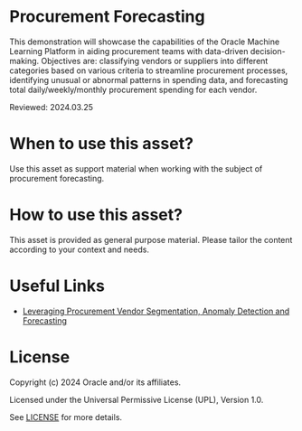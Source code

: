 # Procurement Forecasting

This demonstration will showcase the capabilities of the Oracle Machine Learning Platform in aiding procurement teams with data-driven decision-making.
Objectives are: classifying vendors or suppliers into different categories based on various criteria to streamline procurement processes, identifying unusual or abnormal patterns in spending data, and forecasting total daily/weekly/monthly procurement spending for each vendor.

Reviewed: 2024.03.25


# When to use this asset?

Use this asset as support material when working with the subject of procurement forecasting.


# How to use this asset?

This asset is provided as general purpose material. Please tailor the content according to your context and needs.

 
# Useful Links

- [Leveraging Procurement Vendor Segmentation, Anomaly Detection and Forecasting](https://www.youtube.com/watch?v=Ilz4lJzHZcs)

 
# License
 
Copyright (c) 2024 Oracle and/or its affiliates.
 
Licensed under the Universal Permissive License (UPL), Version 1.0.
 
See [LICENSE](https://github.com/oracle-devrel/technology-engineering/blob/main/LICENSE) for more details.
